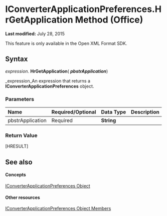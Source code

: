 
# IConverterApplicationPreferences.HrGetApplication Method (Office)

 **Last modified:** July 28, 2015

This feature is only available in the Open XML Format SDK.

## Syntax

 _expression_. **HrGetApplication**( **_pbstrApplication_**)

 _expression_An expression that returns a  **IConverterApplicationPreferences** object.


### Parameters



|**Name**|**Required/Optional**|**Data Type**|**Description**|
|:-----|:-----|:-----|:-----|
|pbstrApplication|Required| **String**||

### Return Value

[HRESULT]


## See also


#### Concepts


 [IConverterApplicationPreferences Object](80947d44-398f-9ebe-a4fb-d581db924a04.md)
#### Other resources


 [IConverterApplicationPreferences Object Members](8a453f08-3086-6baa-be8a-1cd0c81c80ae.md)

